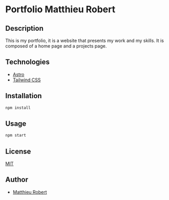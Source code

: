 # Portfolio Matthieu Robert

## Description

This is my portfolio, it is a website that presents my work and my skills. It is composed of a home page and a projects page.

## Technologies

- [Astro](https://astro.build/)
- [Tailwind CSS](https://tailwindcss.com/)

## Installation

```bash
npm install
```

## Usage

```bash
npm start
```

## License

[MIT](https://choosealicense.com/licenses/mit/)

## Author

- [Matthieu Robert](https://github.com/matthieurobert)